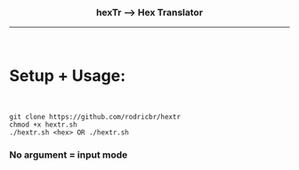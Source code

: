<h3 align="center">hexTr --> Hex Translator</h3>
<hr>
</br>

# Setup + Usage:

</br>

`git clone https://github.com/rodricbr/hextr` </br>
`chmod +x hextr.sh` </br>
`./hextr.sh <hex> OR ./hextr.sh` </br>

### No argument = input mode
